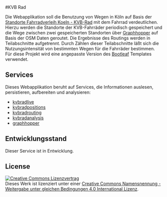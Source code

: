 #KVB Rad


Die Webapplikation soll die Benutzung von Wegen in Köln auf Basis der [Standorte Fahrradverleih Koeln - KVB-Rad](http://www.offenedaten-koeln.de/dataset/standorte-fahrradverleih-koeln-kvb-rad) mit dem Fahrrad verdeutlichen. Hierzu werden die Standorte der KVB-Fahrräder periodisch gespeichert und die Wege zwischen zwei gespeicherten Standorten über [Graphhopper](https://graphhopper.com/) auf Basis der OSM Daten geroutet. Die Ergebnisse des Routings werden in Teilabschnitte aufgetrennt. Durch Zählen dieser Teilabschnitte läßt sich die Nutzungsintensität von bestimmten Wegen für die Fahrräder bestimmen.
Für diese Projekt  wird eine angepasste Version des [Bootleaf](https://github.com/bmcbride/bootleaf) Templates verwendet. 

## Services

Dieses Webapplikation beruht auf Services, die Informationen auslesen, persistieren, aufbereiten und analysieren:
- [kvbradlive](https://github.com/codeforcologne/kvbradlive)
- [kvbradpositions](https://github.com/codeforcologne/kvbradpositions) 
- [kvbradrouting](https://github.com/codeforcologne/kvbradrouting)
- [kvbradanalysis](https://github.com/weberius/kvbradanalysis)
- [graphhopper](https://graphhopper.com/)

## Entwicklungsstand

Dieser Service ist in Entwicklung.

## License

<a rel="license" href="http://creativecommons.org/licenses/by-sa/4.0/"><img alt="Creative Commons Lizenzvertrag" style="border-width:0" src="https://i.creativecommons.org/l/by-sa/4.0/88x31.png" /></a><br />Dieses Werk ist lizenziert unter einer <a rel="license" href="http://creativecommons.org/licenses/by-sa/4.0/">Creative Commons Namensnennung - Weitergabe unter gleichen Bedingungen 4.0 International Lizenz</a>.